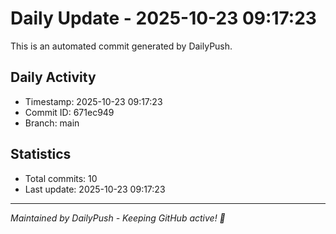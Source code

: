 # Daily Update - 2025-10-23 09:17:23

This is an automated commit generated by DailyPush.

## Daily Activity
- Timestamp: 2025-10-23 09:17:23
- Commit ID: 671ec949
- Branch: main

## Statistics
- Total commits: 10
- Last update: 2025-10-23 09:17:23

---
*Maintained by DailyPush - Keeping GitHub active! 🚀*
